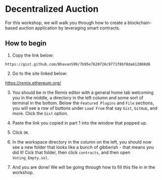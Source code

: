 # Decentralized Auction

For this workshop, we will walk you through how to create a blockchain-based auction application by leveraging smart contracts.


## How to begin

1. Copy the link below:
```
https://gist.github.com/BhavanS99/7b95e7620726c9771f8bf8da612088d8
```

2. Go to the site linked below:

https://remix.ethereum.org/

3. You should be in the Remix editor with a general home tab welcoming you in the middle, a directory in the left column and some sort of terminal in the bottom. Below the `Featured Plugins` and `File` sections, you will see a row of buttons under `Load From` that say `Gist`, `GitHub`, and more. Click the `Gist` option.

4. Paste the link you copied in part 1 into the window that popped up.

5. Click `OK`.

6. In the workspace directory in the column on the left, you should now see a new folder that looks like a bunch of gibberish - that means you did it! Cick that folder, then click `contracts`, and then open `Voting_Empty.sol`.

7. And you are done! We will be going through how to fill this file in in the workshop.
